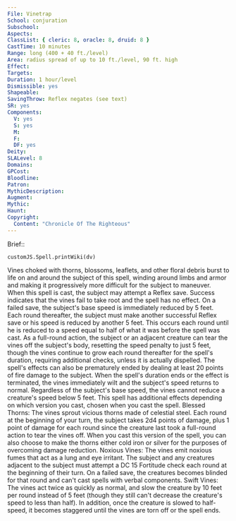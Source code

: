 ```yaml
---
File: Vinetrap
School: conjuration
Subschool: 
Aspects: 
ClassList: { cleric: 8, oracle: 8, druid: 8 }
CastTime: 10 minutes
Range: long (400 + 40 ft./level)
Area: radius spread of up to 10 ft./level, 90 ft. high
Effect: 
Targets: 
Duration: 1 hour/level
Dismissible: yes
Shapeable: 
SavingThrow: Reflex negates (see text)
SR: yes
Components:
  V: yes
  S: yes
  M: 
  F: 
  DF: yes
Deity: 
SLALevel: 8
Domains: 
GPCost: 
Bloodline: 
Patron: 
MythicDescription: 
Augment: 
Mythic: 
Haunt: 
Copyright:
  Content: "Chronicle Of The Righteous"
---
```

Brief:: 

```dataviewjs
customJS.Spell.printWiki(dv)
```

Vines choked with thorns, blossoms, leaflets, and other floral debris burst to life on and around the subject of this spell, winding around limbs and armor and making it progressively more difficult for the subject to maneuver. When this spell is cast, the subject may attempt a Reflex save. Success indicates that the vines fail to take root and the spell has no effect. On a failed save, the subject's base speed is immediately reduced by 5 feet. Each round thereafter, the subject must make another successful Reflex save or his speed is reduced by another 5 feet. This occurs each round until he is reduced to a speed equal to half of what it was before the spell was cast.  As a full-round action, the subject or an adjacent creature can tear the vines off the subject's body, resetting the speed penalty to just 5 feet, though the vines continue to grow each round thereafter for the spell's duration, requiring additional checks, unless it is actually dispelled. The spell's effects can also be prematurely ended by dealing at least 20 points of fire damage to the subject. When the spell's duration ends or the effect is terminated, the vines immediately wilt and the subject's speed returns to normal. Regardless of the subject's base speed, the vines cannot reduce a creature's speed below 5 feet.  This spell has additional effects depending on which version you cast, chosen when you cast the spell.  Blessed Thorns: The vines sprout vicious thorns made of celestial steel. Each round at the beginning of your turn, the subject takes 2d4 points of damage, plus 1 point of damage for each round since the creature last took a full-round action to tear the vines off. When you cast this version of the spell, you can also choose to make the thorns either cold iron or silver for the purposes of overcoming damage reduction.  Noxious Vines: The vines emit noxious fumes that act as a lung and eye irritant. The subject and any creatures adjacent to the subject must attempt a DC 15 Fortitude check each round at the beginning of their turn. On a failed save, the creatures becomes blinded for that round and can't cast spells with verbal components.  Swift Vines: The vines act twice as quickly as normal, and slow the creature by 10 feet per round instead of 5 feet (though they still can't decrease the creature's speed to less than half). In addition, once the creature is slowed to half-speed, it becomes staggered until the vines are torn off or the spell ends.
